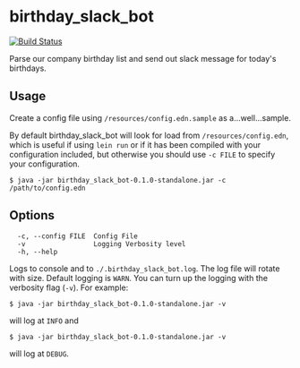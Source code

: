 # birthday_slack_bot

[![Build Status](https://travis-ci.org/amcintosh/birthday_slack_bot.svg?branch=master)](https://travis-ci.org/amcintosh/birthday_slack_bot)

Parse our company birthday list and send out slack message for today's birthdays.

## Usage

Create a config file using `/resources/config.edn.sample` as a...well...sample.

By default birthday_slack_bot will look for load from `/resources/config.edn`, which is useful if using `lein run` or if it has been compiled with your configuration included, but otherwise you should use `-c FILE` to specify your configuration.

    $ java -jar birthday_slack_bot-0.1.0-standalone.jar -c /path/to/config.edn


## Options

```
  -c, --config FILE  Config File
  -v                 Logging Verbosity level
  -h, --help
```

Logs to console and to `./.birthday_slack_bot.log`. The log file will rotate with size. Default logging is `WARN`. You can turn up the logging with the verbosity flag (`-v`). For example:

    $ java -jar birthday_slack_bot-0.1.0-standalone.jar -v

will log at `INFO` and 

	$ java -jar birthday_slack_bot-0.1.0-standalone.jar -v

will log at `DEBUG`.
